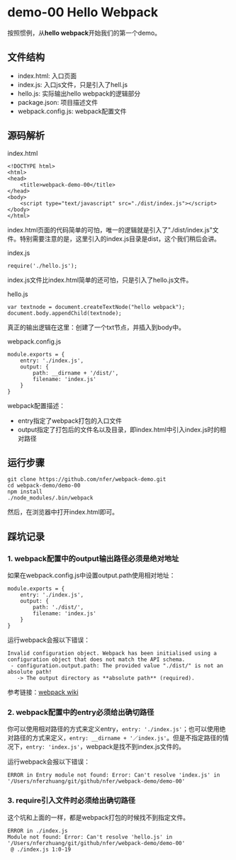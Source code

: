 # demo-00 Hello Webpack

按照惯例，从**hello webpack**开始我们的第一个demo。

## 文件结构

 - index.html: 入口页面
 - index.js: 入口js文件，只是引入了hell.js
 - hello.js: 实际输出hello webpack的逻辑部分
 - package.json: 项目描述文件
 - webpack.config.js: webpack配置文件

## 源码解析
index.html

```
<!DOCTYPE html>
<html>
<head>
    <title>webpack-demo-00</title>
</head>
<body>
    <script type="text/javascript" src="./dist/index.js"></script>
</body>
</html>
```

index.html页面的代码简单的可怕，唯一的逻辑就是引入了"./dist/index.js"文件。特别需要注意的是，这里引入的index.js目录是dist，这个我们稍后会讲。

index.js

```
require('./hello.js');
```

index.js文件比index.html简单的还可怕，只是引入了hello.js文件。

hello.js

```
var textnode = document.createTextNode("hello webpack");
document.body.appendChild(textnode);
```

真正的输出逻辑在这里：创建了一个txt节点，并插入到body中。

webpack.config.js

```
module.exports = {
    entry: './index.js',
    output: {
        path: __dirname + '/dist/',
        filename: 'index.js'
    }
}
```

webpack配置描述：

 - entry指定了webpack打包的入口文件
 - output指定了打包后的文件名以及目录，即index.html中引入index.js时的相对路径

## 运行步骤

```
git clone https://github.com/nfer/webpack-demo.git
cd webpack-demo/demo-00
npm install
./node_modules/.bin/webpack
```

然后，在浏览器中打开index.html即可。

## 踩坑记录

### 1. webpack配置中的output输出路径必须是绝对地址

如果在webpack.config.js中设置output.path使用相对地址：

```
module.exports = {
    entry: './index.js',
    output: {
        path: './dist/',
        filename: 'index.js'
    }
}
```

运行webpack会报以下错误：

```console
Invalid configuration object. Webpack has been initialised using a configuration object that does not match the API schema.
 - configuration.output.path: The provided value "./dist/" is not an absolute path!
   -> The output directory as **absolute path** (required).
```

参考链接：[webpack wiki](https://github.com/webpack/docs/wiki/configuration#outputpath)

### 2. webpack配置中的entry必须给出确切路径

你可以使用相对路径的方式来定义entry，`entry: './index.js'`；也可以使用绝对路径的方式来定义，`entry: __dirname + '／index.js'`。但是不指定路径的情况下，`entry: 'index.js'`，webpack是找不到index.js文件的。

运行webpack会报以下错误：

```console
ERROR in Entry module not found: Error: Can't resolve 'index.js' in '/Users/nferzhuang/git/github/nfer/webpack-demo/demo-00'
```

### 3. require引入文件时必须给出确切路径

这个坑和上面的一样，都是webpack打包的时候找不到指定文件。

```console
ERROR in ./index.js
Module not found: Error: Can't resolve 'hello.js' in '/Users/nferzhuang/git/github/nfer/webpack-demo/demo-00'
 @ ./index.js 1:0-19
```

